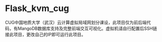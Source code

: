 # Flask_kvm_cug
CUG中国地质大学（武汉）云计算虚拟局域网划分课设，此项目仅为前后端代码，有MangoDB数据库支持及完整前端交互可视化。虚拟机请自行配置后SSH链接此项目，更改自己的IP即可运行此项目。

